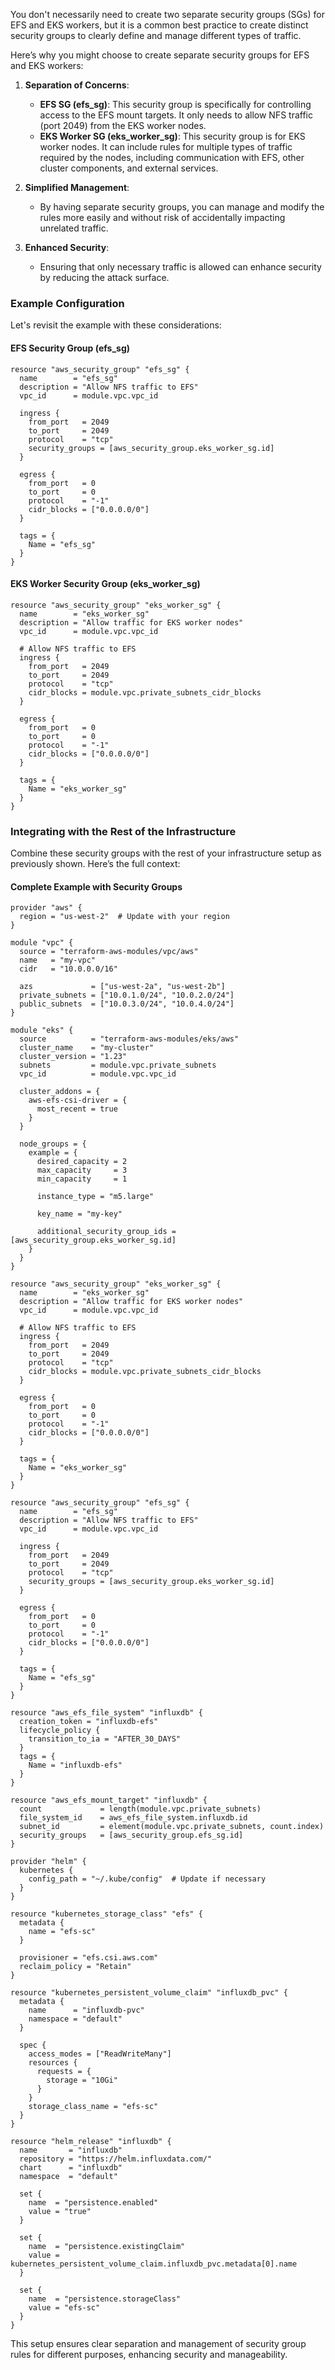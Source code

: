 You don't necessarily need to create two separate security groups (SGs) for EFS and EKS workers, but it is a common best practice to create distinct security groups to clearly define and manage different types of traffic.

Here’s why you might choose to create separate security groups for EFS and EKS workers:

1. **Separation of Concerns**:
   - **EFS SG (efs_sg)**: This security group is specifically for controlling access to the EFS mount targets. It only needs to allow NFS traffic (port 2049) from the EKS worker nodes.
   - **EKS Worker SG (eks_worker_sg)**: This security group is for EKS worker nodes. It can include rules for multiple types of traffic required by the nodes, including communication with EFS, other cluster components, and external services.

2. **Simplified Management**:
   - By having separate security groups, you can manage and modify the rules more easily and without risk of accidentally impacting unrelated traffic.

3. **Enhanced Security**:
   - Ensuring that only necessary traffic is allowed can enhance security by reducing the attack surface.

### Example Configuration

Let's revisit the example with these considerations:

#### EFS Security Group (efs_sg)

```hcl
resource "aws_security_group" "efs_sg" {
  name        = "efs_sg"
  description = "Allow NFS traffic to EFS"
  vpc_id      = module.vpc.vpc_id

  ingress {
    from_port   = 2049
    to_port     = 2049
    protocol    = "tcp"
    security_groups = [aws_security_group.eks_worker_sg.id]
  }

  egress {
    from_port   = 0
    to_port     = 0
    protocol    = "-1"
    cidr_blocks = ["0.0.0.0/0"]
  }

  tags = {
    Name = "efs_sg"
  }
}
```

#### EKS Worker Security Group (eks_worker_sg)

```hcl
resource "aws_security_group" "eks_worker_sg" {
  name        = "eks_worker_sg"
  description = "Allow traffic for EKS worker nodes"
  vpc_id      = module.vpc.vpc_id

  # Allow NFS traffic to EFS
  ingress {
    from_port   = 2049
    to_port     = 2049
    protocol    = "tcp"
    cidr_blocks = module.vpc.private_subnets_cidr_blocks
  }

  egress {
    from_port   = 0
    to_port     = 0
    protocol    = "-1"
    cidr_blocks = ["0.0.0.0/0"]
  }

  tags = {
    Name = "eks_worker_sg"
  }
}
```

### Integrating with the Rest of the Infrastructure

Combine these security groups with the rest of your infrastructure setup as previously shown. Here’s the full context:

#### Complete Example with Security Groups

```hcl
provider "aws" {
  region = "us-west-2"  # Update with your region
}

module "vpc" {
  source = "terraform-aws-modules/vpc/aws"
  name   = "my-vpc"
  cidr   = "10.0.0.0/16"

  azs             = ["us-west-2a", "us-west-2b"]
  private_subnets = ["10.0.1.0/24", "10.0.2.0/24"]
  public_subnets  = ["10.0.3.0/24", "10.0.4.0/24"]
}

module "eks" {
  source          = "terraform-aws-modules/eks/aws"
  cluster_name    = "my-cluster"
  cluster_version = "1.23"
  subnets         = module.vpc.private_subnets
  vpc_id          = module.vpc.vpc_id

  cluster_addons = {
    aws-efs-csi-driver = {
      most_recent = true
    }
  }
  
  node_groups = {
    example = {
      desired_capacity = 2
      max_capacity     = 3
      min_capacity     = 1

      instance_type = "m5.large"

      key_name = "my-key"

      additional_security_group_ids = [aws_security_group.eks_worker_sg.id]
    }
  }
}

resource "aws_security_group" "eks_worker_sg" {
  name        = "eks_worker_sg"
  description = "Allow traffic for EKS worker nodes"
  vpc_id      = module.vpc.vpc_id

  # Allow NFS traffic to EFS
  ingress {
    from_port   = 2049
    to_port     = 2049
    protocol    = "tcp"
    cidr_blocks = module.vpc.private_subnets_cidr_blocks
  }

  egress {
    from_port   = 0
    to_port     = 0
    protocol    = "-1"
    cidr_blocks = ["0.0.0.0/0"]
  }

  tags = {
    Name = "eks_worker_sg"
  }
}

resource "aws_security_group" "efs_sg" {
  name        = "efs_sg"
  description = "Allow NFS traffic to EFS"
  vpc_id      = module.vpc.vpc_id

  ingress {
    from_port   = 2049
    to_port     = 2049
    protocol    = "tcp"
    security_groups = [aws_security_group.eks_worker_sg.id]
  }

  egress {
    from_port   = 0
    to_port     = 0
    protocol    = "-1"
    cidr_blocks = ["0.0.0.0/0"]
  }

  tags = {
    Name = "efs_sg"
  }
}

resource "aws_efs_file_system" "influxdb" {
  creation_token = "influxdb-efs"
  lifecycle_policy {
    transition_to_ia = "AFTER_30_DAYS"
  }
  tags = {
    Name = "influxdb-efs"
  }
}

resource "aws_efs_mount_target" "influxdb" {
  count             = length(module.vpc.private_subnets)
  file_system_id    = aws_efs_file_system.influxdb.id
  subnet_id         = element(module.vpc.private_subnets, count.index)
  security_groups   = [aws_security_group.efs_sg.id]
}

provider "helm" {
  kubernetes {
    config_path = "~/.kube/config"  # Update if necessary
  }
}

resource "kubernetes_storage_class" "efs" {
  metadata {
    name = "efs-sc"
  }

  provisioner = "efs.csi.aws.com"
  reclaim_policy = "Retain"
}

resource "kubernetes_persistent_volume_claim" "influxdb_pvc" {
  metadata {
    name      = "influxdb-pvc"
    namespace = "default"
  }

  spec {
    access_modes = ["ReadWriteMany"]
    resources {
      requests = {
        storage = "10Gi"
      }
    }
    storage_class_name = "efs-sc"
  }
}

resource "helm_release" "influxdb" {
  name       = "influxdb"
  repository = "https://helm.influxdata.com/"
  chart      = "influxdb"
  namespace  = "default"

  set {
    name  = "persistence.enabled"
    value = "true"
  }

  set {
    name  = "persistence.existingClaim"
    value = kubernetes_persistent_volume_claim.influxdb_pvc.metadata[0].name
  }

  set {
    name  = "persistence.storageClass"
    value = "efs-sc"
  }
}
```

This setup ensures clear separation and management of security group rules for different purposes, enhancing security and manageability.